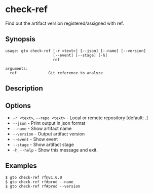 # check-ref

Find out the artifact version registered/assigned with ref.

## Synopsis

```usage
usage: gto check-ref [-r <text>] [--json] [--name] [--version]
                     [--event] [--stage] [-h]
                     ref

arguments:
  ref              Git reference to analyze
```

## Description

## Options

- `-r <text>`, `--repo <text>` - Local or remote repository [default: .]
- `--json` - Print output in json format
- `--name` - Show artifact name
- `--version` - Output artifact version
- `--event` - Show event
- `--stage` - Show artifact stage
- `-h`, `--help` - Show this message and exit.

## Examples

    $ gto check-ref rf@v1.0.0
    $ gto check-ref rf#prod --name
    $ gto check-ref rf#prod --version
